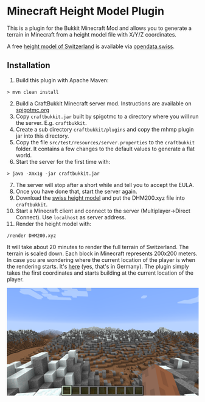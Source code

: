 Minecraft Height Model Plugin
=============================

This is a plugin for the Bukkit Minecraft Mod and allows you to generate
a terrain in Minecraft from a height model file with X/Y/Z coordinates.

A free [height model of Switzerland](http://data.geo.admin.ch/ch.swisstopo.digitales-hoehenmodell_25/data.zip)
is available via [opendata.swiss](https://opendata.swiss/en/dataset/das-digitale-hohenmodell-der-schweiz-mit-einer-maschenweite-von-200-m1).

Installation
------------

1) Build this plugin with Apache Maven:

```
> mvn clean install
```

2) Build a CraftBukkit Minecraft server mod. Instructions are available on
[spigotmc.org](https://www.spigotmc.org/wiki/buildtools/)
3) Copy `craftbukkit.jar` built by spigotmc to a directory where you will run
the server. E.g. `craftbukkit`.
4) Create a sub directory `craftbukkit/plugins` and copy the mhmp plugin jar
into this directory.
5) Copy the file `src/test/resources/server.properties` to the
`craftbukkit` folder. It contains a few changes to the default values to
generate a flat world.
6) Start the server for the first time with:
```
> java -Xmx1g -jar craftbukkit.jar
```
7) The server will stop after a short while and tell you to accept the EULA.
8) Once you have done that, start the server again.
9) Download the [swiss height model](http://data.geo.admin.ch/ch.swisstopo.digitales-hoehenmodell_25/data.zip)
and put the DHM200.xyz file into `craftbukkit`.
10) Start a Minecraft client and connect to the server (Multiplayer->Direct Connect).
Use `localhost` as server address.
11) Render the height model with:
```
/render DHM200.xyz
```
It will take about 20 minutes to render the full terrain of Switzerland. The
terrain is scaled down. Each block in Minecraft represents 200x200 meters. In
case you are wondering where the current location of the player is when the
rendering starts. It's [here](https://www.google.ch/maps/@47.8661649,8.1736558,14z?hl=en)
(yes, that's in Germany). The plugin simply takes the first coordinates and
starts building at the current location of the player.

![Säntis](screenshot.png)